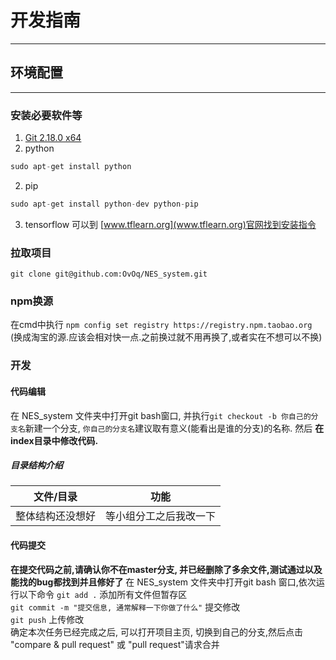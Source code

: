 # 开发指南
- - - - - 
## 环境配置
- - - - - - 
### 安装必要软件等
1. [Git 2.18.0 x64](https://github.com/git-for-windows/git/releases/download/v2.18.0.windows.1/Git-2.18.0-64-bit.exe)   
2. python
```php
sudo apt-get install python
```
2. pip
```php
sudo apt-get install python-dev python-pip
```
3. tensorflow
可以到 [www.tflearn.org](www.tflearn.org)官网找到安装指令

### 拉取项目
```git clone git@github.com:OvOq/NES_system.git```
### npm换源
在cmd中执行
```npm config set registry https://registry.npm.taobao.org```
(换成淘宝的源.应该会相对快一点.之前换过就不用再换了,或者实在不想可以不换)

### 开发
#### 代码编辑
在 NES_system 文件夹中打开git bash窗口, 并执行```git checkout -b 你自己的分支名```新建一个分支, ```你自己的分支名```建议取有意义(能看出是谁的分支)的名称.
然后 __在index目录中修改代码.__    
  
##### 目录结构介绍
| 文件/目录 | 功能 |
| -- | -- |
| 整体结构还没想好 | 等小组分工之后我改一下 |

#### 代码提交
__在提交代码之前,请确认你不在master分支, 并已经删除了多余文件,测试通过以及能找的bug都找到并且修好了__
在 NES_system 文件夹中打开git bash 窗口,依次运行以下命令
```git add .``` 添加所有文件但暂存区    
```git commit -m "提交信息, 通常解释一下你做了什么"``` 提交修改    
```git push``` 上传修改    
确定本次任务已经完成之后, 可以打开项目主页, 切换到自己的分支,然后点击 "compare & pull request" 或 "pull request"请求合并
